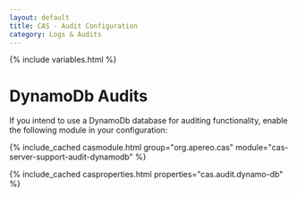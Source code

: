 ```yaml
---
layout: default
title: CAS - Audit Configuration
category: Logs & Audits
---
```

{% include variables.html %}

# DynamoDb Audits

If you intend to use a DynamoDb database for auditing functionality, enable the following module in your configuration:

{% include_cached casmodule.html group="org.apereo.cas" module="cas-server-support-audit-dynamodb" %}
         
{% include_cached casproperties.html properties="cas.audit.dynamo-db" %}

